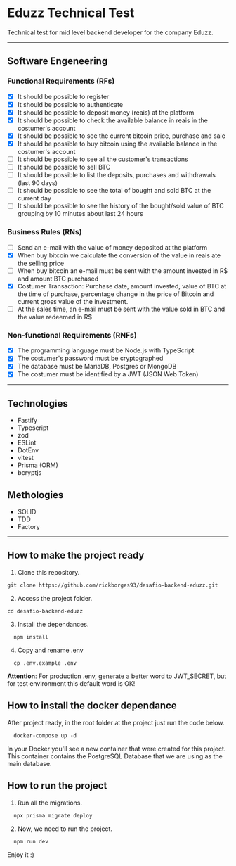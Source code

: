 # Eduzz Technical Test
 Technical test for mid level backend developer for the company Eduzz.

---

## Software Engeneering

### Functional Requirements (RFs)
- [x] It should be possible to register
- [x] It should be possible to authenticate
- [x] It should be possible to deposit money (reais) at the platform
- [x] It should be possible to check the available balance in reais in the costumer's account
- [x] It should be possible to see the current bitcoin price, purchase and sale
- [x] It should be possible to buy bitcoin using the available balance in the costumer's account
- [ ] It should be possible to see all the customer's transactions 
- [ ] It should be possible to sell BTC
- [ ] It should be possible to list the deposits, purchases and withdrawals (last 90 days)
- [ ] It should be possible to see the total of bought and sold BTC at the current day
- [ ] It should be possible to see the history of the bought/sold value of BTC grouping by 10 minutes about last 24 hours

### Business Rules (RNs)
- [ ] Send an e-mail with the value of money deposited at the platform 
- [x] When buy bitcoin we calculate the conversion of the value in reais ate the selling price 
- [ ] When buy bitcoin an e-mail must be sent with the amount invested in R$ and amount BTC purchased
- [x] Costumer Transaction: Purchase date, amount invested, value of BTC at the time of purchase, percentage change in the price of Bitcoin and current gross value of the investment.
- [ ] At the sales time, an e-mail must be sent with the value sold in BTC and the value redeemed in R$

### Non-functional Requirements (RNFs)
- [x] The programming language must be Node.js with TypeScript
- [x] The costumer's password must be cryptographed
- [x] The database must be MariaDB, Postgres or MongoDB
- [x] The costumer must be identified by a JWT (JSON Web Token)

---

## Technologies
- Fastify
- Typescript
- zod
- ESLint
- DotEnv
- vitest
- Prisma (ORM)
- bcryptjs

## Methologies
- SOLID
- TDD
- Factory

---
## How to make the project ready

1. Clone this repository.

```
git clone https://github.com/rickborges93/desafio-backend-eduzz.git
```

2. Access the project folder.

```
cd desafio-backend-eduzz
```

3. Install the dependances.
```
  npm install
```

4. Copy and rename .env
```
  cp .env.example .env
```

**Attention**: For production .env, generate a better word to JWT_SECRET, but for test environment this default word is OK!


## How to install the docker dependance

After project ready, in the root folder at the project just run the code below.

```
  docker-compose up -d
```

In your Docker you'll see a new container that were created for this project. This container contains the PostgreSQL Database that we are using as the main database.

## How to run the project

1. Run all the migrations.

```
  npx prisma migrate deploy
```

2. Now, we need to run the project.

```
  npm run dev
```

Enjoy it :)
